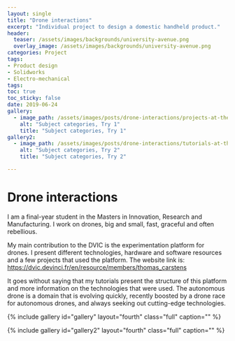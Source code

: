 ```yaml
---
layout: single
title: "Drone interactions"
excerpt: "Individual project to design a domestic handheld product."
header:
  teaser: /assets/images/backgrounds/university-avenue.png
  overlay_image: /assets/images/backgrounds/university-avenue.png
categories: Project
tags:
- Product design
- Solidworks
- Electro-mechanical
tags:
toc: true
toc_sticky: false
date: 2019-06-24
gallery:
  - image_path: /assets/images/posts/drone-interactions/projects-at-the-dvic.PNG
    alt: "Subject categories, Try 1"
    title: "Subject categories, Try 1"
gallery2:
  - image_path: /assets/images/posts/drone-interactions/tutorials-at-the-dvic.PNG
    alt: "Subject categories, Try 2"
    title: "Subject categories, Try 2"

---
```

# Drone interactions
I am a final-year student in the Masters in Innovation, Research and Manufacturing. I work on drones, big and small, fast, graceful and often rebellious.

My main contribution to the DVIC is the experimentation platform for drones. I present different technologies, hardware and software resources and a few projects that used the platform. The website link is:
https://dvic.devinci.fr/en/resource/members/thomas_carstens

It goes without saying that my tutorials present the structure of this platform and more information on the technologies that were used. The autonomous drone is a domain that is evolving quickly, recently boosted by a drone race for autonomous drones, and always seeking out cutting-edge technologies.

{% include gallery id="gallery" layout="fourth" class="full" caption="" %}

{% include gallery id="gallery2" layout="fourth" class="full" caption="" %}

